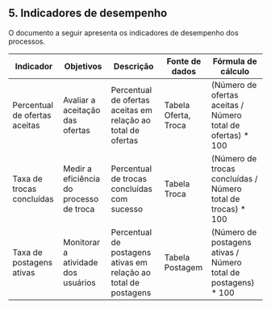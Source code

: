## 5. Indicadores de desempenho

O documento a seguir apresenta os indicadores de desempenho dos processos.

| Indicador                       | Objetivos                                 | Descrição                                          | Fonte de dados           | Fórmula de cálculo                                                         |
|---------------------------------|-------------------------------------------|----------------------------------------------------|--------------------------|-----------------------------------------------------------------------------|
| Percentual de ofertas aceitas   | Avaliar a aceitação das ofertas           | Percentual de ofertas aceitas em relação ao total de ofertas | Tabela Oferta, Troca | (Número de ofertas aceitas / Número total de ofertas) * 100                 |
| Taxa de trocas concluídas       | Medir a eficiência do processo de troca   | Percentual de trocas concluídas com sucesso        | Tabela Troca           | (Número de trocas concluídas / Número total de trocas) * 100                |
| Taxa de postagens ativas        | Monitorar a atividade dos usuários        | Percentual de postagens ativas em relação ao total de postagens | Tabela Postagem        | (Número de postagens ativas / Número total de postagens) * 100              |

